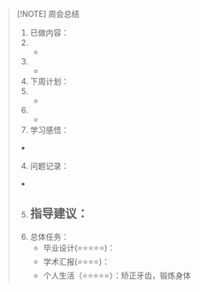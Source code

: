 > [!NOTE] 周会总结
> 1. 已做内容：
> 	1. 
> 	   - 
> 	2.
> 	   -  
> 2. 下周计划：
> 	1. 
> 	   - 
> 	2.
> 	   -  
> 3. 学习感悟：
> 	- 
> 4. 问题记录：
> 	- 
> 5. 指导建议：
>     - 
> 6. 总体任务：
>     - 毕业设计(⭐⭐⭐⭐⭐)：
>     - 学术汇报(⭐⭐⭐⭐)：
>     - 个人生活（⭐⭐⭐⭐⭐）：矫正牙齿，锻炼身体
